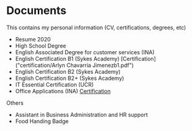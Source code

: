 # Documents

This contains my personal information (CV, certifications, degrees, etc)

- Resume 2020
- High School Degree
- English Associated Degree for customer services (INA)
- English Certification B1 (Sykes Academy) [Certification]("certification/Arlyn Chavarria Jimenezb1.pdf")
- English Certification B2 (Sykes Academy)
- English Certification B2+ (Sykes Academy)
- IT Essential Certification (UCR)
- Office Applications (INA) [Certification](certification/AplicacionesOfimaticas.pdf)

Others
- Assistant in Business Administration and HR support
- Food Handing Badge
